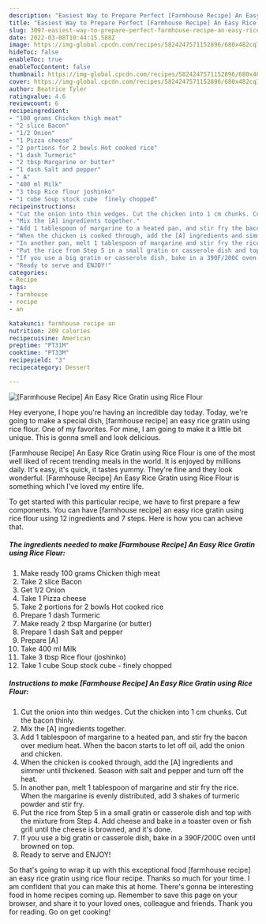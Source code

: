 ```yaml
---
description: "Easiest Way to Prepare Perfect [Farmhouse Recipe] An Easy Rice Gratin using Rice Flour"
title: "Easiest Way to Prepare Perfect [Farmhouse Recipe] An Easy Rice Gratin using Rice Flour"
slug: 3097-easiest-way-to-prepare-perfect-farmhouse-recipe-an-easy-rice-gratin-using-rice-flour
date: 2022-03-08T10:44:15.588Z
image: https://img-global.cpcdn.com/recipes/5824247571152896/680x482cq70/farmhouse-recipe-an-easy-rice-gratin-using-rice-flour-recipe-main-photo.jpg
hideToc: false
enableToc: true
enableTocContent: false
thumbnail: https://img-global.cpcdn.com/recipes/5824247571152896/680x482cq70/farmhouse-recipe-an-easy-rice-gratin-using-rice-flour-recipe-main-photo.jpg
cover: https://img-global.cpcdn.com/recipes/5824247571152896/680x482cq70/farmhouse-recipe-an-easy-rice-gratin-using-rice-flour-recipe-main-photo.jpg
author: Beatrice Tyler
ratingvalue: 4.6
reviewcount: 6
recipeingredient:
- "100 grams Chicken thigh meat"
- "2 slice Bacon"
- "1/2 Onion"
- "1 Pizza cheese"
- "2 portions for 2 bowls Hot cooked rice"
- "1 dash Turmeric"
- "2 tbsp Margarine or butter"
- "1 dash Salt and pepper"
- " A"
- "400 ml Milk"
- "3 tbsp Rice flour joshinko"
- "1 cube Soup stock cube  finely chopped"
recipeinstructions:
- "Cut the onion into thin wedges. Cut the chicken into 1 cm chunks. Cut the bacon thinly."
- "Mix the [A] ingredients together."
- "Add 1 tablespoon of margarine to a heated pan, and stir fry the bacon over medium heat. When the bacon starts to let off oil, add the onion and chicken."
- "When the chicken is cooked through, add the [A] ingredients and simmer until thickened. Season with salt and pepper and turn off the heat."
- "In another pan, melt 1 tablespoon of margarine and stir fry the rice. When the margarine is evenly distributed, add 3 shakes of turmeric powder and stir fry."
- "Put the rice from Step 5 in a small gratin or casserole dish and top with the mixture from Step 4. Add cheese and bake in a toaster oven or fish grill until the cheese is browned, and it&#39;s done."
- "If you use a big gratin or casserole dish, bake in a 390F/200C oven until browned on top."
- "Ready to serve and ENJOY!"
categories:
- Recipe
tags:
- farmhouse
- recipe
- an

katakunci: farmhouse recipe an 
nutrition: 209 calories
recipecuisine: American
preptime: "PT31M"
cooktime: "PT33M"
recipeyield: "3"
recipecategory: Dessert

---
```



![[Farmhouse Recipe] An Easy Rice Gratin using Rice Flour](https://img-global.cpcdn.com/recipes/5824247571152896/680x482cq70/farmhouse-recipe-an-easy-rice-gratin-using-rice-flour-recipe-main-photo.jpg)

Hey everyone, I hope you're having an incredible day today. Today, we're going to make a special dish, [farmhouse recipe] an easy rice gratin using rice flour. One of my favorites. For mine, I am going to make it a little bit unique. This is gonna smell and look delicious.



[Farmhouse Recipe] An Easy Rice Gratin using Rice Flour is one of the most well liked of recent trending meals in the world. It is enjoyed by millions daily. It's easy, it's quick, it tastes yummy. They're fine and they look wonderful. [Farmhouse Recipe] An Easy Rice Gratin using Rice Flour is something which I've loved my entire life.


To get started with this particular recipe, we have to first prepare a few components. You can have [farmhouse recipe] an easy rice gratin using rice flour using 12 ingredients and 7 steps. Here is how you can achieve that.

<!--inarticleads1-->

##### The ingredients needed to make [Farmhouse Recipe] An Easy Rice Gratin using Rice Flour:

1. Make ready 100 grams Chicken thigh meat
1. Take 2 slice Bacon
1. Get 1/2 Onion
1. Take 1 Pizza cheese
1. Take 2 portions for 2 bowls Hot cooked rice
1. Prepare 1 dash Turmeric
1. Make ready 2 tbsp Margarine (or butter)
1. Prepare 1 dash Salt and pepper
1. Prepare  [A]
1. Take 400 ml Milk
1. Take 3 tbsp Rice flour (joshinko)
1. Take 1 cube Soup stock cube - finely chopped




<!--inarticleads2-->

##### Instructions to make [Farmhouse Recipe] An Easy Rice Gratin using Rice Flour:

1. Cut the onion into thin wedges. Cut the chicken into 1 cm chunks. Cut the bacon thinly.
1. Mix the [A] ingredients together.
1. Add 1 tablespoon of margarine to a heated pan, and stir fry the bacon over medium heat. When the bacon starts to let off oil, add the onion and chicken.
1. When the chicken is cooked through, add the [A] ingredients and simmer until thickened. Season with salt and pepper and turn off the heat.
1. In another pan, melt 1 tablespoon of margarine and stir fry the rice. When the margarine is evenly distributed, add 3 shakes of turmeric powder and stir fry.
1. Put the rice from Step 5 in a small gratin or casserole dish and top with the mixture from Step 4. Add cheese and bake in a toaster oven or fish grill until the cheese is browned, and it&#39;s done.
1. If you use a big gratin or casserole dish, bake in a 390F/200C oven until browned on top.
1. Ready to serve and ENJOY!



So that's going to wrap it up with this exceptional food [farmhouse recipe] an easy rice gratin using rice flour recipe. Thanks so much for your time. I am confident that you can make this at home. There's gonna be interesting food in home recipes coming up. Remember to save this page on your browser, and share it to your loved ones, colleague and friends. Thank you for reading. Go on get cooking!
